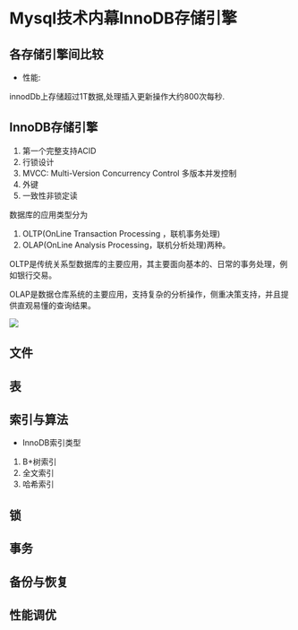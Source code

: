 # Mysql技术内幕InnoDB存储引擎

## 各存储引擎间比较
- 性能:

innodDb上存储超过1T数据,处理插入更新操作大约800次每秒.

## InnoDB存储引擎

1. 第一个完整支持ACID
1. 行锁设计
1. MVCC: Multi-Version Concurrency Control 多版本并发控制
1. 外键
1. 一致性非锁定读

数据库的应用类型分为

1. OLTP(OnLine Transaction Processing ，联机事务处理)
1. OLAP(OnLine Analysis Processing，联机分析处理)两种。

OLTP是传统关系型数据库的主要应用，其主要面向基本的、日常的事务处理，例如银行交易。

OLAP是数据仓库系统的主要应用，支持复杂的分析操作，侧重决策支持，并且提供直观易懂的查询结果。

![](http://image20.it168.com/201207_500x375/1111/4070a8d25582419d.jpg)

## 文件
## 表
## 索引与算法

- InnoDB索引类型

1. B+树索引
1. 全文索引
1. 哈希索引



## 锁
## 事务
## 备份与恢复
## 性能调优